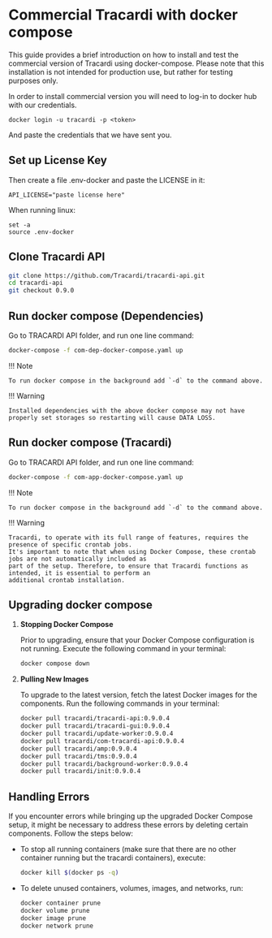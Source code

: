 # Commercial Tracardi with docker compose

This guide provides a brief introduction on how to install and test the commercial version of Tracardi using
docker-compose. Please note that this installation is not intended for production use, but rather for testing purposes
only.

In order to install commercial version you will need to log-in to docker hub with our credentials.

```
docker login -u tracardi -p <token>
```

And paste the credentials that we have sent you.

## Set up License Key

Then create a file .env-docker and paste the LICENSE in it:

```
API_LICENSE="paste license here"
```

When running linux:

```
set -a
source .env-docker
```

## Clone Tracardi API

```bash
git clone https://github.com/Tracardi/tracardi-api.git
cd tracardi-api
git checkout 0.9.0
```

## Run docker compose (Dependencies)

Go to TRACARDI API folder, and run one line command:

```bash
docker-compose -f com-dep-docker-compose.yaml up
```

!!! Note

    To run docker compose in the background add `-d` to the command above.

!!! Warning

    Installed dependencies with the above docker compose may not have properly set storages so restarting will cause DATA LOSS.

## Run docker compose (Tracardi)

Go to TRACARDI API folder, and run one line command:

```bash
docker-compose -f com-app-docker-compose.yaml up
```

!!! Note

    To run docker compose in the background add `-d` to the command above.

!!! Warning

    Tracardi, to operate with its full range of features, requires the presence of specific crontab jobs. 
    It's important to note that when using Docker Compose, these crontab jobs are not automatically included as 
    part of the setup. Therefore, to ensure that Tracardi functions as intended, it is essential to perform an 
    additional crontab installation.

## Upgrading docker compose

1. **Stopping Docker Compose**

   Prior to upgrading, ensure that your Docker Compose configuration is not running. Execute the following command in your terminal:

   ```bash
   docker compose down
   ```

2. **Pulling New Images**

   To upgrade to the latest version, fetch the latest Docker images for the components. Run the following commands in your terminal:

   ```bash
   docker pull tracardi/tracardi-api:0.9.0.4
   docker pull tracardi/tracardi-gui:0.9.0.4
   docker pull tracardi/update-worker:0.9.0.4
   docker pull tracardi/com-tracardi-api:0.9.0.4
   docker pull tracardi/amp:0.9.0.4
   docker pull tracardi/tms:0.9.0.4
   docker pull tracardi/background-worker:0.9.0.4
   docker pull tracardi/init:0.9.0.4
   ```

## Handling Errors

If you encounter errors while bringing up the upgraded Docker Compose setup, it might be necessary to address these
errors by deleting certain components. Follow the steps below:

- To stop all running containers (make sure that there are no other container running but the tracardi containers),
  execute:

  ```bash
  docker kill $(docker ps -q)
  ```

- To delete unused containers, volumes, images, and networks, run:

  ```bash
  docker container prune
  docker volume prune
  docker image prune
  docker network prune
  ```
   